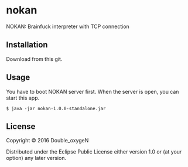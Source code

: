 # nokan

NOKAN: Brainfuck interpreter with TCP connection

## Installation

Download from this git.

## Usage

You have to boot NOKAN server first.
When the server is open, you can start this app.

    $ java -jar nokan-1.0.0-standalone.jar

## License

Copyright © 2016 Double_oxygeN

Distributed under the Eclipse Public License either version 1.0 or (at
your option) any later version.
